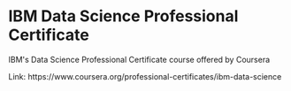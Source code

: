 # IBM Data Science Professional Certificate
IBM's Data Science Professional Certificate course offered by Coursera
<p>
Link: https://www.coursera.org/professional-certificates/ibm-data-science
</p>
